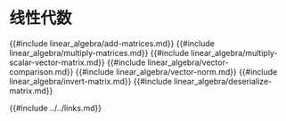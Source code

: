 # 线性代数

<!--
> [science/mathematics/linear_algebra.md](https://github.com/rust-lang-nursery/rust-cookbook/blob/master/src/science/mathematics/linear_algebra.md)
> <br />
> commit 019c0a0d2cb2ffde562da4c466d090f5854c7995 - 2020.06.14
-->

{{#include linear_algebra/add-matrices.md}}
{{#include linear_algebra/multiply-matrices.md}}
{{#include linear_algebra/multiply-scalar-vector-matrix.md}}
{{#include linear_algebra/vector-comparison.md}}
{{#include linear_algebra/vector-norm.md}}
{{#include linear_algebra/invert-matrix.md}}
{{#include linear_algebra/deserialize-matrix.md}}

{{#include ../../links.md}}
